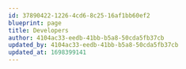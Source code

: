 ```yaml
---
id: 37890422-1226-4cd6-8c25-16af1bb60ef2
blueprint: page
title: Developers
author: 4104ac33-eedb-41bb-b5a8-50cda5fb37cb
updated_by: 4104ac33-eedb-41bb-b5a8-50cda5fb37cb
updated_at: 1698399141
---
```

